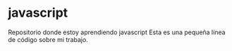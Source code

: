 # javascript
Repositorio donde estoy aprendiendo javascript
Esta es una pequeña línea de código sobre mi trabajo. 

